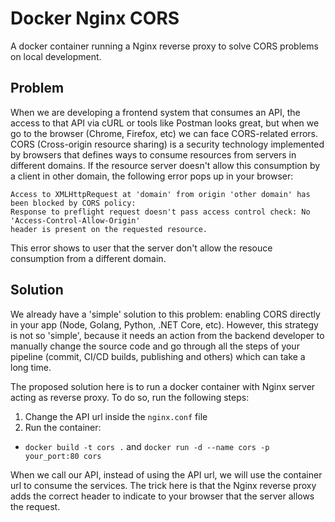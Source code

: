 # Docker Nginx CORS

A docker container running a Nginx reverse proxy to solve CORS problems on local development.

## Problem

When we are developing a frontend system that consumes an API, the access to that API via cURL or tools like Postman looks great, but when we go to the browser (Chrome, Firefox, etc) we can face CORS-related errors. CORS (Cross-origin resource sharing) is a security technology implemented by browsers that defines ways to consume resources from servers in different domains. If the resource server doesn't allow this consumption by a client in other domain, the following error pops up in your browser:

```
Access to XMLHttpRequest at 'domain' from origin 'other domain' has been blocked by CORS policy:
Response to preflight request doesn't pass access control check: No 'Access-Control-Allow-Origin'
header is present on the requested resource.
```

This error shows to user that the server don't allow the resouce consumption from a different domain.

## Solution

We already have a 'simple' solution to this problem: enabling CORS directly in your app (Node, Golang, Python, .NET Core, etc). However, this strategy is not so 'simple', because it needs an action from the backend developer to manually change the source code and go through all the steps of your pipeline (commit, CI/CD builds, publishing and others) which can take a long time.

The proposed solution here is to run a docker container with Nginx server acting as reverse proxy. To do so, run the following steps:

1. Change the API url inside the `nginx.conf` file
2. Run the container:
- `docker build -t cors .` and `docker run -d --name cors -p your_port:80 cors`


When we call our API, instead of using the API url, we will use the container url to consume the services. The trick here is that the Nginx reverse proxy adds the correct header to indicate to your browser that the server allows the request.


